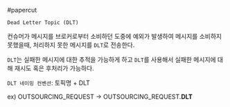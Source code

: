 #papercut 

`Dead Letter Topic (DLT)`

컨슈머가 메시지를 브로커로부터 소비하던 도중에 예외가 발생하여 메시지를 소비하지 못했을때, 처리하지 못한 메시지를 `DLT`로 전송한다.

`DLT`는 실패한 메시지에 대한 추적을 가능하게 하고 `DLT`를 사용해서 실패한 메시지에 대해 재시도 혹은 후처리가 가능하다.

`DLT 네이밍 컨벤션`: 토픽명 + DLT

ex) OUTSOURCING_REQUEST -> OUTSOURCING_REQUEST.**DLT**
